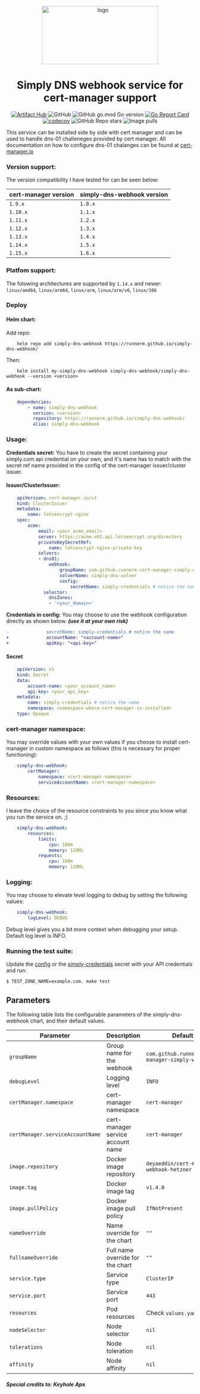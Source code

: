 <p align="center">
  <img src="https://user-images.githubusercontent.com/51089137/193522982-c0792104-7ecd-4e6c-a4a9-56b066b65331.png" height="156" width="312" alt="logo" />
</p>

<div align="center">

# Simply DNS webhook service for cert-manager support
  
</div>

<div align="center">
  
[![Artifact Hub](https://img.shields.io/endpoint?url=https://artifacthub.io/badge/repository/simply-dns-webhook)](https://artifacthub.io/packages/search?repo=simply-dns-webhook) ![GitHub](https://img.shields.io/github/license/runnerm/simply-dns-webhook) ![GitHub go.mod Go version](https://img.shields.io/github/go-mod/go-version/runnerm/simply-dns-webhook) [![Go Report Card](https://goreportcard.com/badge/github.com/runnerm/simply-dns-webhook)](https://goreportcard.com/report/github.com/runnerm/simply-dns-webhook) [![codecov](https://codecov.io/gh/RunnerM/simply-dns-webhook/graph/badge.svg?token=O7YKKBP0IO)](https://codecov.io/gh/RunnerM/simply-dns-webhook) ![GitHub Repo stars](https://img.shields.io/github/stars/runnerm/simply-dns-webhook) ![Image pulls](https://img.shields.io/badge/Image%20pulls-85K<-brightgreen)

</div>

This service can be installed side by side with cert manager and can be used to handle dns-01 challeneges provided by cert manager. All documentation on how to configure dns-01 chalanges can be found at  [cert-manager.io](https://cert-manager.io/docs/configuration/acme/dns01/webhook/)

### Version support:
The version compatibility I have tested for can be seen below:

| cert-manager version | simply-dns-webhook version |
|----------------------|----------------------------|
| `1.9.x`              | `1.0.x`                    |
| `1.10.x`             | `1.1.x`                    |
| `1.11.x`             | `1.2.x`                    |
| `1.12.x`             | `1.3.x`                    |
| `1.13.x`             | `1.4.x`                    |
| `1.14.x`             | `1.5.x`                    |
| `1.15.x`             | `1.6.x`                    |

### Platfom support:
The folowing architectures are supported by `1.14.x` and newer: `linux/amd64`, `linux/arm64`, `linux/arm`, `linux/arm/v6`, `linux/386` 

### Deploy
#### Helm chart: 
Add repo:
```shell
    helm repo add simply-dns-webhook https://runnerm.github.io/simply-dns-webhook/
```
Then:
```shell
    helm install my-simply-dns-webhook simply-dns-webhook/simply-dns-webhook --version <version>
```
#### As sub-chart:
```YAML
    dependencies:
        - name: simply-dns-webhook
          version: <version>
          repository: https://runnerm.github.io/simply-dns-webhook/
          alias: simply-dns-webhook
```
### Usage:

**Credentials secret:**
You have to create the secret containing your simply.com api credential on your own, and 
it's name has to match with the secret ref name provided in the config of the cert-manager
issuer/cluster issuer.


#### Issuer/ClusterIssuer:
```YAML
    apiVersion: cert-manager.io/v1
    kind: ClusterIssuer
    metadata:
        name: letsencrypt-nginx
    spec:
        acme:
            email: <your_acme_email>
            server: https://acme-v02.api.letsencrypt.org/directory
            privateKeySecretRef:
                name: letsencrypt-nginx-private-key
            solvers:
            - dns01:
                webhook:
                    groupName: com.github.runnerm.cert-manager-simply-webhook
                    solverName: simply-dns-solver
                    config:
                        secretName: simply-credentials # notice the name
              selector:
                dnsZones:
                - '<your_domain>'
```

**Credentials in config:**
You may choose to use the webhook configuration directly as shown below.
**_(use it at your own risk)_**
```diff
-              secretName: simply-credentials # notice the name
+              accountName: "<account-name>"
+              apiKey: "<api-key>"
```
#### Secret
```YAML
    apiVersion: v1
    kind: Secret
    data:
        account-name: <your_account_name>
        api-key: <your_api_key>
    metadata:
        name: simply-credentials # notice the name
        namespace: <namespace-where-cert-manager-is-installed>
    type: Opaque
```
### cert-manager namespace:

You may override values with your own values if you choose to install cert-manager in custom namespace as follows (this is necessary for proper functioning):
```YAML
    simply-dns-webhook:
        certManager:
            namespace: <cert-manager-namespace>
            serviceAccountName: <cert-manager-namespace>
```
### Resources:
I leave the choice of the resource constraints to you since you know what you run the service on. ;) 
```YAML
    simply-dns-webhook:
        resources: 
            limits:
                cpu: 100m  
                memory: 128Mi
            requests:
                cpu: 100m
                memory: 128Mi
```

### Logging:
You may choose to elevate level logging to debug by setting the following values:
```YAML
    simply-dns-webhook:
        logLevel: DEBUG
```
Debug level gives you a bit more context when debugging your setup. Default log level is INFO.

### Running the test suite:

Update the [config](testdata/simply-dns-webhook/config.json) or the [simply-credentials](testdata/simply-dns-webhook/simply-credentials.yaml) secret with your API credentials and run:

```bash
$ TEST_ZONE_NAME=example.com. make test
```

## Parameters

The following table lists the configurable parameters of the simply-dns-webhook chart, and their default values.

| Parameter                        | Description                       | Default                                          |
|----------------------------------|-----------------------------------|--------------------------------------------------|
| `groupName`                      | Group name for the webhook        | `com.github.runnerm.cert-manager-simply-webhook` |
| `debugLevel`                     | Logging level                     | `INFO`                                           |
| `certManager.namespace`          | cert-manager namespace            | `cert-manager`                                   |
| `certManager.serviceAccountName` | cert-manager service account name | `cert-manager`                                   |
| `image.repository`               | Docker image repository           | `deyaeddin/cert-manager-webhook-hetzner`         |
| `image.tag`                      | Docker image tag                  | `v1.4.0`                                         |
| `image.pullPolicy`               | Docker image pull policy          | `IfNotPresent`                                   |
| `nameOverride`                   | Name override for the chart       | `""`                                             |
| `fullnameOverride`               | Full name override for the chart  | `""`                                             |
| `service.type`                   | Service type                      | `ClusterIP`                                      |
| `service.port`                   | Service port                      | `443`                                            |
| `resources`                      | Pod resources                     | Check `values.yaml` file                         |
| `nodeSelector`                   | Node selector                     | `nil`                                            |
| `tolerations`                    | Node toleration                   | `nil`                                            |
| `affinity`                       | Node affinity                     | `nil`                                            |

##### Special credits to: **Keyhole Aps** 
